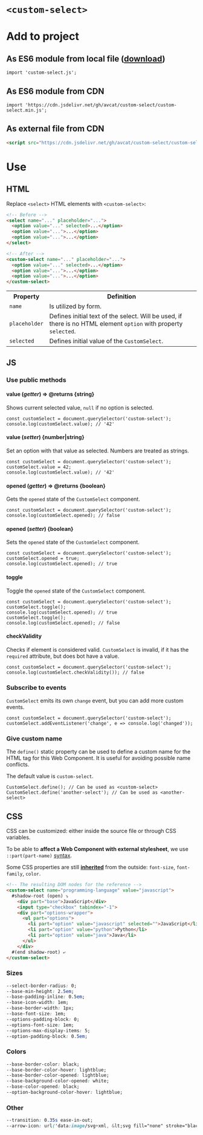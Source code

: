 # <code>&lt;custom-select&gt;</code>

# Add to project

## As ES6 module from local file ([download](https://github.com/avcat/custom-select/blob/main/custom-select.js))
```JS
import 'custom-select.js';
```

## As ES6 module from CDN
```JS
import 'https://cdn.jsdelivr.net/gh/avcat/custom-select/custom-select.min.js';
```

## As external file from CDN
```HTML
<script src="https://cdn.jsdelivr.net/gh/avcat/custom-select/custom-select.min.js"></script>
```

# Use

## HTML

Replace `<select>` HTML elements with `<custom-select>`:
```HTML
<!-- Before -->
<select name="..." placeholder="...">
  <option value="..." selected>...</option>
  <option value="...">...</option>
  <option value="...">...</option>
</select>

<!-- After -->
<custom-select name="..." placeholder="...">
  <option value="..." selected>...</option>
  <option value="...">...</option>
  <option value="...">...</option>
</custom-select>
```

<table>
  <tr>
    <th>
      Property
    </th>
    <th>
      Definition
    </th>
  </tr>
  <tr>
    <td>
      <code>name</code>
    </td>
    <td>
      Is utilized by form.
    </td>
  </tr>
  <tr>
    <td>
      <code>placeholder</code>
    </td>
    <td>
      Defines initial text of the select. Will be used, if there is no HTML element <code>option</code> with property <code>selected</code>.
    </td>
  </tr>
  <tr>
    <td>
      <code>selected</code>
    </td>
    <td>
      Defines initial value of the <code>CustomSelect</code>.
    </td>
  </tr>
</table>

## JS

### Use public methods

#### value (_getter_) => @returns {string}

Shows current selected value, `null` if no option is selected.

```JS
const customSelect = document.querySelector('custom-select');
console.log(customSelect.value); // '42'
```

#### value (_setter_) {number|string}

Set an option with that value as selected. Numbers are treated as strings.

```JS
const customSelect = document.querySelector('custom-select');
customSelect.value = 42;
console.log(customSelect.value); // '42'
```

#### opened (_getter_) => @returns {boolean}
Gets the `opened` state of the `CustomSelect` component.

```JS
const customSelect = document.querySelector('custom-select');
console.log(customSelect.opened); // false
```

#### opened (_setter_) {boolean}
Sets the `opened` state of the `CustomSelect` component.

```JS
const customSelect = document.querySelector('custom-select');
customSelect.opened = true;
console.log(customSelect.opened); // true
```

#### toggle
Toggle the `opened` state of the `CustomSelect` component.

```JS
const customSelect = document.querySelector('custom-select');
customSelect.toggle();
console.log(customSelect.opened); // true
customSelect.toggle();
console.log(customSelect.opened); // false
```

#### checkValidity
Checks if element is considered valid.
`CustomSelect` is invalid, if it has the `required` attribute, but does bot have a value.

```JS
const customSelect = document.querySelector('custom-select');
console.log(customSelect.checkValidity()); // false
```

### Subscribe to events

`CustomSelect` emits its own `change` event, but you can add more custom events.

```JS
const customSelect = document.querySelector('custom-select');
customSelect.addEventListener('change', e => console.log('changed'));
```

### Give custom name
The `define()` static property can be used to define a custom name for the HTML tag for this Web Component. It is useful for avoiding possible name conflicts.

The default value is `custom-select`.

```JS
CustomSelect.define(); // Can be used as <custom-select>
CustomSelect.define('another-select'); // Can be used as <another-select>
```

## CSS

CSS can be customized: either inside the source file or through CSS variables.

To be able to **affect a Web Component with external stylesheet**, we use `::part(part-name)` [syntax](https://webcomponents.guide/learn/components/styling/#parts-styling-a-shadow-tree-from-the-outside).

Some CSS properties are still [**inherited**](https://webcomponents.guide/learn/components/styling/#inheritance) from the outside: `font-size`, `font-family`, `color`.

```HTML
<!-- The resulting DOM nodes for the reference -->
<custom-select name="programming-language" value="javascript">
  #shadow-root (open) ⤵
    <div part="base">JavaScript</div>
    <input type="checkbox" tabindex="-1">
    <div part="options-wrapper">
      <ul part="options">
        <li part="option" value="javascript" selected="">JavaScript</li>
        <li part="option" value="python">Python</li>
        <li part="option" value="java">Java</li>
      </ul>
    </div>
  #(end shadow-root) ⤶
</custom-select>
```

### Sizes
```CSS
--select-border-radius: 0;
--base-min-height: 2.5em;
--base-padding-inline: 0.5em;
--base-icon-width: 1em;
--base-border-width: 1px;
--base-font-size: 1em;
--options-padding-block: 0;
--options-font-size: 1em;
--options-max-display-items: 5;
--option-padding-block: 0.5em;
```

### Colors
```CSS
--base-border-color: black;
--base-border-color-hover: lightblue;
--base-border-color-opened: lightblue;
--base-background-color-opened: white;
--base-color-opened: black;
--option-background-color-hover: lightblue;
```

### Other
```CSS
--transition: 0.35s ease-in-out;
--arrow-icon: url('data:image/svg+xml, &lt;svg fill="none" stroke="black" stroke-linecap="round" stroke-linejoin="round" stroke-width="2" xmlns="http://www.w3.org/2000/svg" viewBox="0 0 24 24"><path d="M6 9l6 6 6-6"/></svg&gt;');
```
